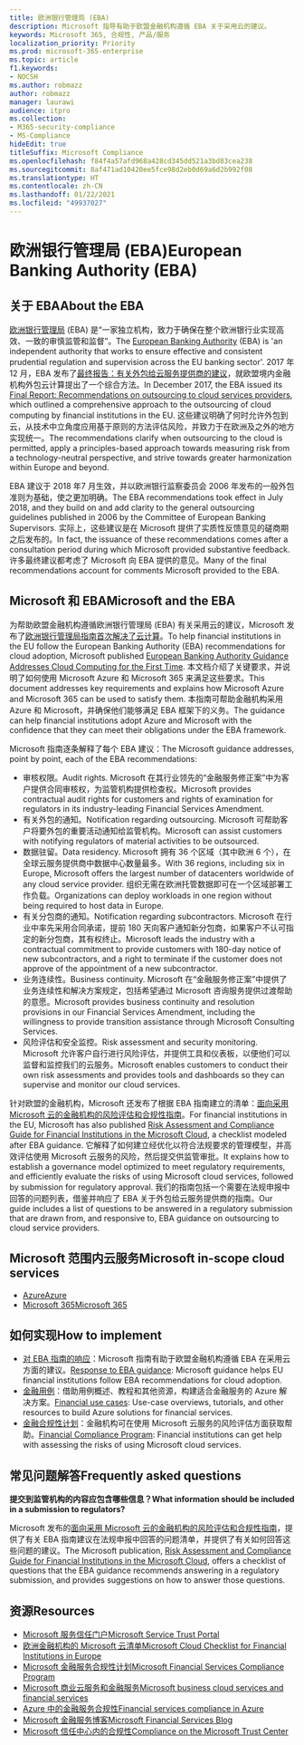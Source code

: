 ```yaml
---
title: 欧洲银行管理局 (EBA)
description: Microsoft 指导有助于欧盟金融机构遵循 EBA 关于采用云的建议。
keywords: Microsoft 365, 合规性, 产品/服务
localization_priority: Priority
ms.prod: microsoft-365-enterprise
ms.topic: article
f1.keywords:
- NOCSH
ms.author: robmazz
author: robmazz
manager: laurawi
audience: itpro
ms.collection:
- M365-security-compliance
- MS-Compliance
hideEdit: true
titleSuffix: Microsoft Compliance
ms.openlocfilehash: f84f4a57afd968a428cd345dd521a3bd83cea238
ms.sourcegitcommit: 8af471ad10420ee5fce98d2eb0d69a6d2b992f08
ms.translationtype: HT
ms.contentlocale: zh-CN
ms.lasthandoff: 01/22/2021
ms.locfileid: "49937027"
---
```

# <a name="european-banking-authority-eba"></a><span data-ttu-id="f566f-104">欧洲银行管理局 (EBA)</span><span class="sxs-lookup"><span data-stu-id="f566f-104">European Banking Authority (EBA)</span></span>

## <a name="about-the-eba"></a><span data-ttu-id="f566f-105">关于 EBA</span><span class="sxs-lookup"><span data-stu-id="f566f-105">About the EBA</span></span>

<span data-ttu-id="f566f-106">[欧洲银行管理局](https://eba.europa.eu/) (EBA) 是“一家独立机构，致力于确保在整个欧洲银行业实现高效、一致的审慎监管和监督”。</span><span class="sxs-lookup"><span data-stu-id="f566f-106">The [European Banking Authority](https://eba.europa.eu/) (EBA) is 'an independent authority that works to ensure effective and consistent prudential regulation and supervision across the EU banking sector'.</span></span> <span data-ttu-id="f566f-107">2017 年 12 月，EBA 发布了[最终报告：有关外包给云服务提供商的建议](https://eba.europa.eu/documents/10180/2170121/Final+draft+Recommendations+on+Cloud+Outsourcing+%28EBA-Rec-2017-03%29.pdf/5fa5cdde-3219-4e95-946d-0c0d05494362)，就欧盟境内金融机构外包云计算提出了一个综合方法。</span><span class="sxs-lookup"><span data-stu-id="f566f-107">In December 2017, the EBA issued its [Final Report: Recommendations on outsourcing to cloud services providers](https://eba.europa.eu/documents/10180/2170121/Final+draft+Recommendations+on+Cloud+Outsourcing+%28EBA-Rec-2017-03%29.pdf/5fa5cdde-3219-4e95-946d-0c0d05494362), which outlined a comprehensive approach to the outsourcing of cloud computing by financial institutions in the EU.</span></span> <span data-ttu-id="f566f-108">这些建议明确了何时允许外包到云，从技术中立角度应用基于原则的方法评估风险，并致力于在欧洲及之外的地方实现统一。</span><span class="sxs-lookup"><span data-stu-id="f566f-108">The recommendations clarify when outsourcing to the cloud is permitted, apply a principles-based approach towards measuring risk from a technology-neutral perspective, and strive towards greater harmonization within Europe and beyond.</span></span>

<span data-ttu-id="f566f-109">EBA 建议于 2018 年7 月生效，并以欧洲银行监察委员会 2006 年发布的一般外包准则为基础，使之更加明确。</span><span class="sxs-lookup"><span data-stu-id="f566f-109">The EBA recommendations took effect in July 2018, and they build on and add clarity to the general outsourcing guidelines published in 2006 by the Committee of European Banking Supervisors.</span></span> <span data-ttu-id="f566f-110">实际上，这些建议是在 Microsoft 提供了实质性反馈意见的磋商期之后发布的。</span><span class="sxs-lookup"><span data-stu-id="f566f-110">In fact, the issuance of these recommendations comes after a consultation period during which Microsoft provided substantive feedback.</span></span> <span data-ttu-id="f566f-111">许多最终建议都考虑了 Microsoft 向 EBA 提供的意见。</span><span class="sxs-lookup"><span data-stu-id="f566f-111">Many of the final recommendations account for comments Microsoft provided to the EBA.</span></span>

## <a name="microsoft-and-the-eba"></a><span data-ttu-id="f566f-112">Microsoft 和 EBA</span><span class="sxs-lookup"><span data-stu-id="f566f-112">Microsoft and the EBA</span></span>

<span data-ttu-id="f566f-113">为帮助欧盟金融机构遵循欧洲银行管理局 (EBA) 有关采用云的建议，Microsoft 发布了[欧洲银行管理局指南首次解决了云计算](https://aka.ms/FinServ-Guide-EuBankAuth)。</span><span class="sxs-lookup"><span data-stu-id="f566f-113">To help financial institutions in the EU follow the European Banking Authority (EBA) recommendations for cloud adoption, Microsoft published [European Banking Authority Guidance Addresses Cloud Computing for the First Time](https://aka.ms/FinServ-Guide-EuBankAuth).</span></span> <span data-ttu-id="f566f-114">本文档介绍了关键要求，并说明了如何使用 Microsoft Azure 和 Microsoft 365 来满足这些要求。</span><span class="sxs-lookup"><span data-stu-id="f566f-114">This document addresses key requirements and explains how Microsoft Azure and Microsoft 365 can be used to satisfy them.</span></span> <span data-ttu-id="f566f-115">本指南可帮助金融机构采用 Azure 和 Microsoft，并确保他们能够满足 EBA 框架下的义务。</span><span class="sxs-lookup"><span data-stu-id="f566f-115">The guidance can help financial institutions adopt Azure and Microsoft with the confidence that they can meet their obligations under the EBA framework.</span></span>

<span data-ttu-id="f566f-116">Microsoft 指南逐条解释了每个 EBA 建议：</span><span class="sxs-lookup"><span data-stu-id="f566f-116">The Microsoft guidance addresses, point by point, each of the EBA recommendations:</span></span>

- <span data-ttu-id="f566f-117">审核权限。</span><span class="sxs-lookup"><span data-stu-id="f566f-117">Audit rights.</span></span> <span data-ttu-id="f566f-118">Microsoft 在其行业领先的“金融服务修正案”中为客户提供合同审核权，为监管机构提供检查权。</span><span class="sxs-lookup"><span data-stu-id="f566f-118">Microsoft provides contractual audit rights for customers and rights of examination for regulators in its industry-leading Financial Services Amendment.</span></span>
- <span data-ttu-id="f566f-119">有关外包的通知。</span><span class="sxs-lookup"><span data-stu-id="f566f-119">Notification regarding outsourcing.</span></span> <span data-ttu-id="f566f-120">Microsoft 可帮助客户将要外包的重要活动通知给监管机构。</span><span class="sxs-lookup"><span data-stu-id="f566f-120">Microsoft can assist customers with notifying regulators of material activities to be outsourced.</span></span>
- <span data-ttu-id="f566f-121">数据驻留。</span><span class="sxs-lookup"><span data-stu-id="f566f-121">Data residency.</span></span> <span data-ttu-id="f566f-122">Microsoft 拥有 36 个区域（其中欧洲 6 个），在全球云服务提供商中数据中心数量最多。</span><span class="sxs-lookup"><span data-stu-id="f566f-122">With 36 regions, including six in Europe, Microsoft offers the largest number of datacenters worldwide of any cloud service provider.</span></span> <span data-ttu-id="f566f-123">组织无需在欧洲托管数据即可在一个区域部署工作负载。</span><span class="sxs-lookup"><span data-stu-id="f566f-123">Organizations can deploy workloads in one region without being required to host data in Europe.</span></span>
- <span data-ttu-id="f566f-124">有关分包商的通知。</span><span class="sxs-lookup"><span data-stu-id="f566f-124">Notification regarding subcontractors.</span></span> <span data-ttu-id="f566f-125">Microsoft 在行业中率先采用合同承诺，提前 180 天向客户通知新分包商，如果客户不认可指定的新分包商，其有权终止。</span><span class="sxs-lookup"><span data-stu-id="f566f-125">Microsoft leads the industry with a contractual commitment to provide customers with 180-day notice of new subcontractors, and a right to terminate if the customer does not approve of the appointment of a new subcontractor.</span></span>
- <span data-ttu-id="f566f-126">业务连续性。</span><span class="sxs-lookup"><span data-stu-id="f566f-126">Business continuity.</span></span> <span data-ttu-id="f566f-127">Microsoft 在“金融服务修正案”中提供了业务连续性和解决方案规定，包括希望通过 Microsoft 咨询服务提供过渡帮助的意愿。</span><span class="sxs-lookup"><span data-stu-id="f566f-127">Microsoft provides business continuity and resolution provisions in our Financial Services Amendment, including the willingness to provide transition assistance through Microsoft Consulting Services.</span></span>
- <span data-ttu-id="f566f-128">风险评估和安全监控。</span><span class="sxs-lookup"><span data-stu-id="f566f-128">Risk assessment and security monitoring.</span></span> <span data-ttu-id="f566f-129">Microsoft 允许客户自行进行风险评估，并提供工具和仪表板，以便他们可以监督和监控我们的云服务。</span><span class="sxs-lookup"><span data-stu-id="f566f-129">Microsoft enables customers to conduct their own risk assessments and provides tools and dashboards so they can supervise and monitor our cloud services.</span></span>

<span data-ttu-id="f566f-130">针对欧盟的金融机构，Microsoft 还发布了根据 EBA 指南建立的清单：[面向采用 Microsoft 云的金融机构的风险评估和合规性指南](https://aka.ms/RiskGovernanceGuide)。</span><span class="sxs-lookup"><span data-stu-id="f566f-130">For financial institutions in the EU, Microsoft has also published [Risk Assessment and Compliance Guide for Financial Institutions in the Microsoft Cloud](https://aka.ms/RiskGovernanceGuide), a checklist modeled after EBA guidance.</span></span> <span data-ttu-id="f566f-131">它解释了如何建立经优化以符合法规要求的管理模型，并高效评估使用 Microsoft 云服务的风险，然后提交供监管审批。</span><span class="sxs-lookup"><span data-stu-id="f566f-131">It explains how to establish a governance model optimized to meet regulatory requirements, and efficiently evaluate the risks of using Microsoft cloud services, followed by submission for regulatory approval.</span></span> <span data-ttu-id="f566f-132">我们的指南包括一个需要在法规申报中回答的问题列表，借鉴并响应了 EBA 关于外包给云服务提供商的指南。</span><span class="sxs-lookup"><span data-stu-id="f566f-132">Our guide includes a list of questions to be answered in a regulatory submission that are drawn from, and responsive to, EBA guidance on outsourcing to cloud service providers.</span></span>

## <a name="microsoft-in-scope-cloud-services"></a><span data-ttu-id="f566f-133">Microsoft 范围内云服务</span><span class="sxs-lookup"><span data-stu-id="f566f-133">Microsoft in-scope cloud services</span></span>

- [<span data-ttu-id="f566f-134">Azure</span><span class="sxs-lookup"><span data-stu-id="f566f-134">Azure</span></span>](https://aka.ms/AzureCompliance)
- [<span data-ttu-id="f566f-135">Microsoft 365</span><span class="sxs-lookup"><span data-stu-id="f566f-135">Microsoft 365</span></span>](https://aka.ms/o365-compliance-framework)

## <a name="how-to-implement"></a><span data-ttu-id="f566f-136">如何实现</span><span class="sxs-lookup"><span data-stu-id="f566f-136">How to implement</span></span>

- <span data-ttu-id="f566f-137">[对 EBA 指南的响应](https://aka.ms/FinServ-Guide-EuBankAuth)：Microsoft 指南有助于欧盟金融机构遵循 EBA 在采用云方面的建议。</span><span class="sxs-lookup"><span data-stu-id="f566f-137">[Response to EBA guidance](https://aka.ms/FinServ-Guide-EuBankAuth): Microsoft guidance helps EU financial institutions follow EBA recommendations for cloud adoption.</span></span>
- <span data-ttu-id="f566f-138">[金融用例](https://docs.microsoft.com/azure/industry/financial/)：借助用例概述、教程和其他资源，构建适合金融服务的 Azure 解决方案。</span><span class="sxs-lookup"><span data-stu-id="f566f-138">[Financial use cases](https://docs.microsoft.com/azure/industry/financial/): Use-case overviews, tutorials, and other resources to build Azure solutions for financial services.</span></span>
- <span data-ttu-id="f566f-139">[金融合规性计划](https://aka.ms/FSCP-Print)：金融机构可在使用 Microsoft 云服务的风险评估方面获取帮助。</span><span class="sxs-lookup"><span data-stu-id="f566f-139">[Financial Compliance Program](https://aka.ms/FSCP-Print): Financial institutions can get help with assessing the risks of using Microsoft cloud services.</span></span>

## <a name="frequently-asked-questions"></a><span data-ttu-id="f566f-140">常见问题解答</span><span class="sxs-lookup"><span data-stu-id="f566f-140">Frequently asked questions</span></span>

<span data-ttu-id="f566f-141">**提交到监管机构的内容应包含哪些信息？**</span><span class="sxs-lookup"><span data-stu-id="f566f-141">**What information should be included in a submission to regulators?**</span></span>

<span data-ttu-id="f566f-142">Microsoft 发布的[面向采用 Microsoft 云的金融机构的风险评估和合规性指南](https://aka.ms/RiskGovernanceGuide)，提供了有关 EBA 指南建议在法规申报中回答的问题清单，并提供了有关如何回答这些问题的建议。</span><span class="sxs-lookup"><span data-stu-id="f566f-142">The Microsoft publication, [Risk Assessment and Compliance Guide for Financial Institutions in the Microsoft Cloud](https://aka.ms/RiskGovernanceGuide), offers a checklist of questions that the EBA guidance recommends answering in a regulatory submission, and provides suggestions on how to answer those questions.</span></span>

## <a name="resources"></a><span data-ttu-id="f566f-143">资源</span><span class="sxs-lookup"><span data-stu-id="f566f-143">Resources</span></span>

- [<span data-ttu-id="f566f-144">Microsoft 服务信任门户</span><span class="sxs-lookup"><span data-stu-id="f566f-144">Microsoft Service Trust Portal</span></span>](https://aka.ms/STP)
- [<span data-ttu-id="f566f-145">欧洲金融机构的 Microsoft 云清单</span><span class="sxs-lookup"><span data-stu-id="f566f-145">Microsoft Cloud Checklist for Financial Institutions in Europe</span></span>](https://query.prod.cms.rt.microsoft.com/cms/api/am/binary/RE4IPF3)
- [<span data-ttu-id="f566f-146">Microsoft 金融服务合规性计划</span><span class="sxs-lookup"><span data-stu-id="f566f-146">Microsoft Financial Services Compliance Program</span></span>](https://aka.ms/FSCP-Print)
- [<span data-ttu-id="f566f-147">Microsoft 商业云服务和金融服务</span><span class="sxs-lookup"><span data-stu-id="f566f-147">Microsoft business cloud services and financial services</span></span>](https://www.microsoft.com/trustcenter/cloudservices/financialservices)
- [<span data-ttu-id="f566f-148">Azure 中的金融服务合规性</span><span class="sxs-lookup"><span data-stu-id="f566f-148">Financial services compliance in Azure</span></span>](https://azure.microsoft.com/resources/videos/azurecon-2015-financial-services-compliance-in-azure/)
- [<span data-ttu-id="f566f-149">Microsoft 金融服务博客</span><span class="sxs-lookup"><span data-stu-id="f566f-149">Microsoft Financial Services Blog</span></span>](https://techcommunity.microsoft.com/t5/Financial-Services-Blog/bg-p/FinancialServicesBlog)
- [<span data-ttu-id="f566f-150">Microsoft 信任中心内的合规性</span><span class="sxs-lookup"><span data-stu-id="f566f-150">Compliance on the Microsoft Trust Center</span></span>](https://www.microsoft.com/trust-center/compliance/compliance-overview)
